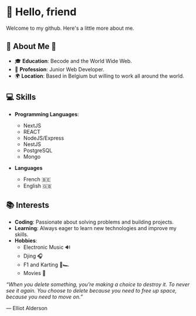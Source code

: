 # 👋 Hello, friend

Welcome to my github. Here's a little more about me.

## 🌟 About Me 🌟
- 🎓 **Education**: Becode and the World Wide Web.
- 💼 **Profession**: Junior Web Developer.
- 🌍 **Location**: Based in Belgium but willing to work all around the world.

## 💻 Skills
- **Programming Languages**: 
    - NextJS
    - REACT
    - NodeJS/Express
    - NestJS
    - PostgreSQL
    - Mongo

- **Languages**
  - French 🇧🇪
  - English 🇬🇧

## 📚 Interests
- **Coding**: Passionate about solving problems and building projects.
- **Learning**: Always eager to learn new technologies and improve my skills.
- **Hobbies**: 
    - Electronic Music 🔊
    - Djing 🎧
    - F1 and Karting 🏁🏎️
    - Movies 🎥
 
_“When you delete something, you’re making a choice to destroy it. To never see it again. You choose to delete because you need to free up space, because you need to move on.”_  

— Elliot Alderson
